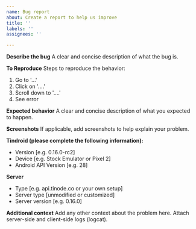 ```yaml
---
name: Bug report
about: Create a report to help us improve
title: ''
labels: ''
assignees: ''

---
```


**Describe the bug**
A clear and concise description of what the bug is.

**To Reproduce**
Steps to reproduce the behavior:
1. Go to '...'
2. Click on '....'
3. Scroll down to '....'
4. See error

**Expected behavior**
A clear and concise description of what you expected to happen.

**Screenshots**
If applicable, add screenshots to help explain your problem.

**Tindroid (please complete the following information):**
 - Version [e.g. 0.16.0-rc2]
 - Device [e.g. Stock Emulator or Pixel 2]
 - Android API Version [e.g. 28]

**Server**
- Type [e.g. api.tinode.co or your own setup]
- Server type [unmodified or customized]
- Server version [e.g. 0.16.0]

**Additional context**
Add any other context about the problem here. 
Attach server-side and client-side logs (logcat).

